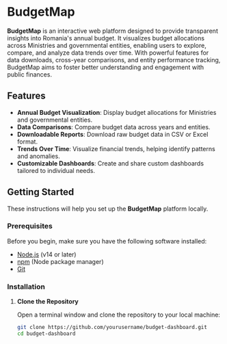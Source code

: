 # BudgetMap

**BudgetMap** is an interactive web platform designed to provide transparent insights into Romania's annual budget. It visualizes budget allocations across Ministries and governmental entities, enabling users to explore, compare, and analyze data trends over time. With powerful features for data downloads, cross-year comparisons, and entity performance tracking, BudgetMap aims to foster better understanding and engagement with public finances.

## Features

- **Annual Budget Visualization**: Display budget allocations for Ministries and governmental entities.
- **Data Comparisons**: Compare budget data across years and entities.
- **Downloadable Reports**: Download raw budget data in CSV or Excel format.
- **Trends Over Time**: Visualize financial trends, helping identify patterns and anomalies.
- **Customizable Dashboards**: Create and share custom dashboards tailored to individual needs.

## Getting Started

These instructions will help you set up the **BudgetMap** platform locally.

### Prerequisites

Before you begin, make sure you have the following software installed:

- [Node.js](https://nodejs.org/) (v14 or later)
- [npm](https://www.npmjs.com/) (Node package manager)
- [Git](https://git-scm.com/)

### Installation

1. **Clone the Repository**

   Open a terminal window and clone the repository to your local machine:

   ```bash
   git clone https://github.com/yourusername/budget-dashboard.git
   cd budget-dashboard
